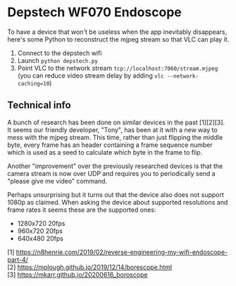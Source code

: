 # Depstech WF070 Endoscope
To have a device that won't be useless when the app inevitably disappears, here's some Python to reconstruct the mjpeg stream so that VLC can play it.

1. Connect to the depstech wifi
2. Launch `python depstech.py`
3. Point VLC to the network stream `tcp://localhost:7060/stream.mjpeg` (you can reduce video stream delay by adding `vlc --network-caching=10`)

## Technical info
A bunch of research has been done on similar devices in the past [1][2][3]. It seems our friendly developer, "Tony", has been at it with a new way to mess with the mjpeg stream. This time, rather than just flipping the middle byte, every frame has an header containing a frame sequence number which is used as a seed to calculate which byte in the frame to flip.

Another "improvement" over the previously researched devices is that the camera stream is now over UDP and requires you to periodically send a "please give me video" command.

Perhaps unsurprising but it turns out that the device also does not support 1080p as claimed. When asking the device about supported resolutions and frame rates it seems these are the supported ones:

* 1280x720 20fps
* 960x720 20fps
* 640x480 20fps

[1] https://n8henrie.com/2019/02/reverse-engineering-my-wifi-endoscope-part-4/  
[2] https://mplough.github.io/2019/12/14/borescope.html  
[3] https://mkarr.github.io/20200616_boroscope
